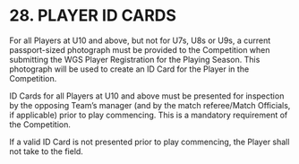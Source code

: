 # 28.  PLAYER ID CARDS

For all Players at U10 and above, but not for U7s, U8s or U9s, a current passport-sized photograph must be provided to the Competition when submitting the WGS Player Registration for the Playing Season.  This photograph will be used to create an ID Card for the Player in the Competition. 

ID Cards for all Players at U10 and above must be presented for inspection by the opposing Team’s manager (and by the match referee/Match Officials, if applicable) prior to play commencing.  This is a mandatory requirement of the Competition.  

If a valid ID Card is not presented prior to play commencing, the Player shall not take to the field.
